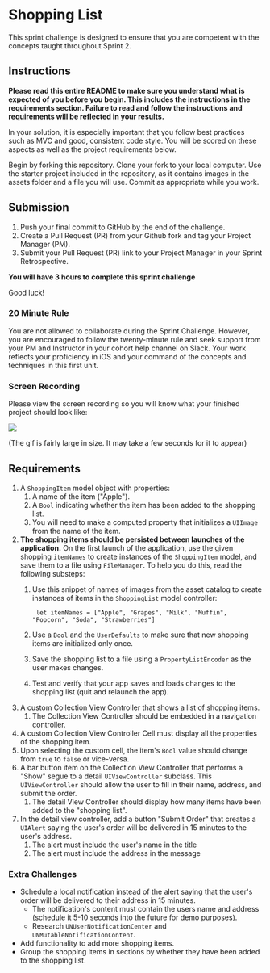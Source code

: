# Shopping List

This sprint challenge is designed to ensure that you are competent with the concepts taught throughout Sprint 2. 

## Instructions

**Please read this entire README to make sure you understand what is expected of you before you begin. This includes the instructions in the requirements section. Failure to read and follow the instructions and requirements will be reflected in your results.**

In your solution, it is especially important that you follow best practices such as MVC and good, consistent code style. You will be scored on these aspects as well as the project requirements below.

Begin by forking this repository. Clone your fork to your local computer. Use the starter project included in the repository, as it contains images in the assets folder and a file you will use. Commit as appropriate while you work. 

## Submission

1. Push your final commit to GitHub by the end of the challenge. 
2. Create a Pull Request (PR) from your Github fork and tag your Project Manager (PM).
3. Submit your Pull Request (PR) link to your Project Manager in your Sprint Retrospective.

**You will have 3 hours to complete this sprint challenge**

Good luck!

### 20 Minute Rule

You are not allowed to collaborate during the Sprint Challenge. However, you are encouraged to follow the twenty-minute rule and seek support from your PM and Instructor in your cohort help channel on Slack. Your work reflects your proficiency in iOS and your command of the concepts and techniques in this first unit.

### Screen Recording

Please view the screen recording so you will know what your finished project should look like:

![](https://user-images.githubusercontent.com/16965587/43629692-37015176-96bb-11e8-851b-dba8f56f06e0.gif)

(The gif is fairly large in size. It may take a few seconds for it to appear)

## Requirements

1. A `ShoppingItem` model object with properties: 
	1. A name of the item ("Apple").
	2. A `Bool` indicating whether the item has been added to the shopping list.
	3. You will need to make a computed property that initializes a `UIImage` from the name of the item.
2. **The shopping items should be persisted between launches of the application.** On the first launch of the application, use the given shopping `itemNames` to create instances of the `ShoppingItem` model, and save them to a file using `FileManager`. To help you do this, read the following substeps:
	1. Use this snippet of names of images from the asset catalog to create instances of items in the `ShoppingList` model controller:

            let itemNames = ["Apple", "Grapes", "Milk", "Muffin", "Popcorn", "Soda", "Strawberries"]

	2. Use a `Bool` and the `UserDefaults` to make sure that new shopping items are initialized only once.
	3. Save the shopping list to a file using a `PropertyListEncoder` as the user makes changes.
	4. Test and verify that your app saves and loads changes to the shopping list (quit and relaunch the app).
3. A custom Collection View Controller that shows a list of shopping items. 
	1. The Collection View Controller should be embedded in a navigation controller.
4. A custom Collection View Controller Cell must display all the properties of the shopping item.
5. Upon selecting the custom cell, the item's `Bool` value should change from `true` to `false` or vice-versa.
6. A bar button item on the Collection View Controller that performs a "Show" segue to a detail `UIViewController` subclass. This `UIViewController` should allow the user to fill in their name, address, and submit the order.
	1. The detail View Controller should display how many items have been added to the "shopping list".
7. In the detail view controller, add a button "Submit Order" that creates a `UIAlert` saying the user's order will be delivered in 15 minutes to the user's address.
	1. The alert must include the user's name in the title
	2. The alert must include the address in the message

### Extra Challenges

- Schedule a local notification instead of the alert saying that the user's order will be delivered to their address in 15 minutes.
    - The notification's content must contain the users name and address (schedule it 5-10 seconds into the future for demo purposes).
    - Research `UNUserNotificationCenter` and `UNMutableNotificationContent`.
- Add functionality to add more shopping items.
- Group the shopping items in sections by whether they have been added to the shopping list.
